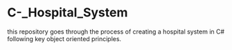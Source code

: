 # C-_Hospital_System
this repository goes through the process of creating a hospital system in C# following key object oriented principles.
